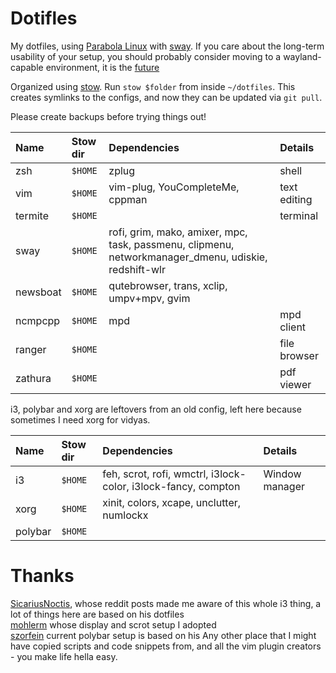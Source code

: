 # Dotifles
My dotfiles, using [Parabola Linux](http://https://www.parabola.nu/)  with [sway](http://https://github.com/swaywm/sway).
If you care about the long-term usability of your setup, you should probably consider moving to a wayland-capable environment, it is the [future](https://www.phoronix.com/scan.php?page=news_item&px=X.Org-Maintenance-Mode-Quickly)

Organized using [stow](http://brandon.invergo.net/news/2012-05-26-using-gnu-stow-to-manage-your-dotfiles.html). Run `stow $folder` from inside `~/dotfiles`. This creates symlinks to the configs, and now they can be updated via `git pull`.

Please create backups before trying things out!

| Name           | Stow dir | Dependencies                                         | Details                                          |
| :------------- | :------- | :--------------------------------------------------- | :----------------------------------------------- |
| zsh            | `$HOME`  | zplug                                                | shell                                            |
| vim            | `$HOME`  | vim-plug, YouCompleteMe, cppman                      | text editing                                     |
| termite        | `$HOME`  |                                                      | terminal                                         |
| sway           | `$HOME`  | rofi, grim, mako, amixer, mpc, task, passmenu, clipmenu, networkmanager_dmenu, udiskie, redshift-wlr
| newsboat       | `$HOME`  | qutebrowser, trans, xclip, umpv+mpv, gvim            |
| ncmpcpp        | `$HOME`  | mpd                                                  | mpd client
| ranger         | `$HOME`  |                                                      | file browser
| zathura        | `$HOME`  |                                                      | pdf viewer

i3, polybar and xorg are leftovers from an old config, left here because sometimes I need xorg for vidyas.

| Name           | Stow dir | Dependencies                                         | Details                                          |
| :------------- | :------- | :--------------------------------------------------- | :----------------------------------------------- |
| i3             | `$HOME`  | feh, scrot, rofi, wmctrl, i3lock-color, i3lock-fancy, compton | Window manager                             |
| xorg           | `$HOME`  | xinit, colors, xcape, unclutter, numlockx                         | |
| polybar        | `$HOME`  | | |

# Thanks

[SicariusNoctis](http://github.com/SicariusNoctis/dotfiles), whose reddit posts made me aware of this whole i3 thing, a lot of things here are based on his dotfiles  
[mohlerm](http://github.com/mohlerm/dotfiles) whose display and scrot setup I adopted  
[szorfein](http://github.com/szorfein/dotfiles) current polybar setup is based on his
Any other place that I might have copied scripts and code snippets from, and all the vim plugin creators - you make life hella easy.
